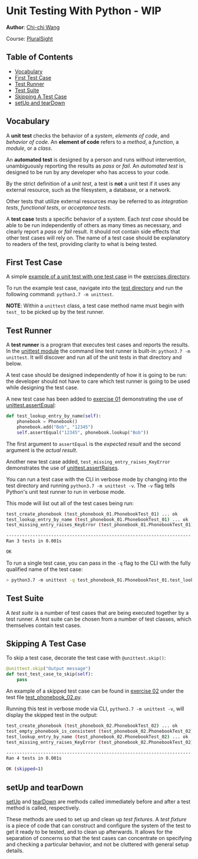 # Unit Testing With Python - WIP
**Author**: [Chi-chi Wang](https://github.com/chichiwang)

Course: [PluralSight](https://app.pluralsight.com/library/courses/unit-testing-python/table-of-contents)

## Table of Contents
* [Vocabulary](#vocabulary)
* [First Test Case](#first-test-case)
* [Test Runner](#test-runner)
* [Test Suite](#test-suite)
* [Skipping A Test Case](#skipping-a-test-case)
* [setUp and tearDown](#setup-and-teardown)

## Vocabulary
A **unit test** checks the behavior of a *system*, *elements of code*, and *behavior of code*. An **element of code** refers to a *method*, a *function*, a *module*, or a *class*.

An **automated test** is designed by a person and runs without intervention, unambiguously reporting the results as *pass* or *fail*. An *automated test* is designed to be run by any developer who has access to your code.

By the strict definition of a *unit test*, a test is **not** a unit test if it uses any external resource, such as the filesystem, a database, or a network.

Other tests that utilize external resources may be referred to as *integration tests*, *functional tests*, or *acceptance tests*.

A **test case** tests a specific behavior of a system. Each *test case* should be able to be run independently of others as many times as necessary, and clearly report a *pass* or *fail* result. It should not contain side effects that other test cases will rely on. The name of a test case should be explanatory to readers of the test, providing clarity to what is being tested.

## First Test Case
A simple [example of a unit test with one test case](./exercises/00%20-%20simple%20test%20case/test_phonebook_00.py) in the [exercises directory](./exercises).

To run the example test case, navigate into the [test directory](./exercises/00%20-%20simple%20test%20case) and run the following command: `python3.7 -m unittest`.

**NOTE**: Within a `unittest` class, a test case method name must begin with `test_` to be picked up by the test runner.

## Test Runner
A **test runner** is a program that executes test cases and reports the results. In the [unittest module](https://docs.python.org/3/library/unittest.html) the command line test runner is built-in: `python3.7 -m unittest`. It will discover and run all of the unit tests in that directory and below.

A test case should be designed independently of how it is going to be run: the developer should not have to care which test runner is going to be used while designing the test case.

A new test case has been added to [exercise 01](./exercises/01%20-%20assertEqual) demonstrating the use of [unittest.assertEqual](https://docs.python.org/3/library/unittest.html#unittest.TestCase.assertEqual):

```python
def test_lookup_entry_by_name(self):
    phonebook = Phonebook()
    phonebook.add("Bob", "12345")
    self.assertEqual("12345", phonebook.lookup("Bob"))
```

The first argument to `assertEqual` is the *expected result* and the second argument is the *actual result*.

Another new test case added, `test_missing_entry_raises_KeyError` demonstrates the use of [unittest.assertRaises](https://docs.python.org/3/library/unittest.html#unittest.TestCase.assertRaises).

You can run a test case with the CLI in verbose mode by changing into the test directory and running `python3.7 -m unittest -v`. The `-v` flag tells Python's unit test runner to run in verbose mode.

This mode will list out all of the test cases being run:
```bash
test_create_phonebook (test_phonebook_01.PhonebookTest_01) ... ok
test_lookup_entry_by_name (test_phonebook_01.PhonebookTest_01) ... ok
test_missing_entry_raises_KeyError (test_phonebook_01.PhonebookTest_01) ... ok

----------------------------------------------------------------------
Ran 3 tests in 0.001s

OK
```

To run a single test case, you can pass in the `-q` flag to the CLI with the fully qualified name of the test case:
```bash
> python3.7 -m unittest -q test_phonebook_01.PhonebookTest_01.test_lookup_entry_by_name
```

## Test Suite
A *test suite* is a number of test cases that are being executed together by a test runner. A test suite can be chosen from a number of test classes, which themselves contain test cases.

## Skipping A Test Case
To skip a test case, decorate the test case with `@unittest.skip()`:
```python
@unittest.skip("Output message")
def test_test_case_to_skip(self):
    pass
```

An example of a skipped test case can be found in [exercise 02](./exercises/02%20-%20skip%20test%20case) under the test file [test_phonebook_02.py](./exercises/02%20-%20skip%20test%20case/test_phonebook_02.py). 

Running this test in verbose mode via CLI, `python3.7 -m unittest -v`, will display the skipped test in the output:
```bash
test_create_phonebook (test_phonebook_02.PhonebookTest_02) ... ok
test_empty_phonebook_is_consistent (test_phonebook_02.PhonebookTest_02) ... skipped 'WIP'
test_lookup_entry_by_name (test_phonebook_02.PhonebookTest_02) ... ok
test_missing_entry_raises_KeyError (test_phonebook_02.PhonebookTest_02) ... ok

----------------------------------------------------------------------
Ran 4 tests in 0.001s

OK (skipped=1)
```

## setUp and tearDown
[setUp](https://docs.python.org/3/library/unittest.html#unittest.TestCase.setUp) and [tearDown](https://docs.python.org/3/library/unittest.html#unittest.TestCase.tearDown) are methods called immediately before and after a test method is called, respectively.

These methods are used to set up and clean up *test fixtures*. A *test fixture* is a piece of code that can construct and configure the system of the test to get it ready to be tested, and to clean up afterwards. It allows for the separation of concerns so that the test cases can concentrate on specifying and checking a particular behavior, and not be cluttered with general setup details.

